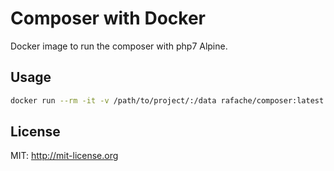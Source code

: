 # Composer with Docker

Docker image to run the composer with php7 Alpine.

## Usage

```bash
docker run --rm -it -v /path/to/project/:/data rafache/composer:latest install --no-dev
```

## License

MIT: http://mit-license.org
